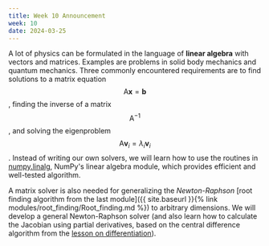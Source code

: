 ```yaml
---
title: Week 10 Announcement
week: 10
date: 2024-03-25
---
```


A lot of physics can be formulated in the language of **linear
algebra** with vectors and matrices. Examples are problems in solid
body mechanics and quantum mechanics. Three commonly encountered
requirements are to find solutions to a matrix equation $$\mathsf{A}
\mathbf{x} = \mathbf{b}$$, finding the inverse of a matrix
$$\mathsf{A}^{-1}$$, and solving the eigenproblem $$\mathsf{A}
\mathbf{v}_i = \lambda_i \mathbf{v}_i$$. Instead of writing our own
solvers, we will learn how to use the routines in
[numpy.linalg](https://numpy.org/doc/stable/reference/routines.linalg.html),
NumPy's linear algebra module, which provides efficient and
well-tested algorithm.

A matrix solver is also needed for generalizing the *Newton-Raphson*
[root finding algorithm from the last module]({{ site.baseurl }}{%
link modules/root_finding/Root_finding.md %}) to arbitrary
dimensions. We will develop a general Newton-Raphson solver (and also
learn how to calculate the Jacobian using partial derivatives, based
on the central difference algorithm from the [lesson on
differentiation](modules/ODEs/differentiation.md)).
